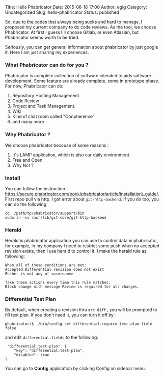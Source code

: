 Title: Hello Phabricator
Date: 2015-06-18 17:00
Author: egig
Category: Uncategorized
Slug: hello-phabricator
Status: published

So, due to the codes that always being sucks and hard to manage, I
proposed my current company to do code reviews. As the tool, we choose
Phabricator. At first I guess I'll choose Gitlab, or even Atlasian, but
Phabricator seems worth to be tried.

Seriously, you can get general information about phabricator by just
google it. Here I am just sharing my experiences.

<!--more-->

[]()

### What Phabricator can do for you ?

Phabricator is complete collection of software intended to aids software
development. Some feature are already complete, some in prototype phase.
For now, Phabricator can do:

1.  Repository Hosting Management
2.  Code Review
3.  Project and Task Management.
4.  Wiki
5.  Kind of chat room called "Conpherence"
6.  and many more

[]()

### Why Phabricator ?

We choose phabricator becouse of some reasons :

1.  It's LAMP application, which is also our daily environment.
2.  Free and Open
3.  Why Not ?

[]()

### Install

You can follow the instruction
https://secure.phabricator.com/book/phabricator/article/installation\_guide/.
First repo pull via http, I got error about `git-http-backend`. If you
do too, you can do the following:

    cd  /path/tp/phabricator/support/bin
    sudo ln -sv /usr/lib/git-core/git-http-backend

[]()

### Herald

Herald is phabricator application you can use to control data in
phabricator, for example, In my company I need to restrict some push
when no accepted revision exists, then I use herald to control it. I
make the herald rule as following:

    When all of these conditions are met:
    Accepted Differential revision does not exist
    Pusher is not any of <username>

    Take these actions every time this rule matches:
    Block change with message Review is required for all changes.

[]()

### Differential Test Plan

By default, when creating a revision thru `arc diff` , you will be
prompted to fill test plan. If you don't need it, you can turn it off
by:

    phabricator/$ ./bin/config set differential.require-test-plan-field false

and edit `differential.fields` to the following:

     "differential:test-plan": {
        "key": "differential:test-plan",
        "disabled": true
    }

You can go to **Config** application by clicking Config on sidebar menu.
